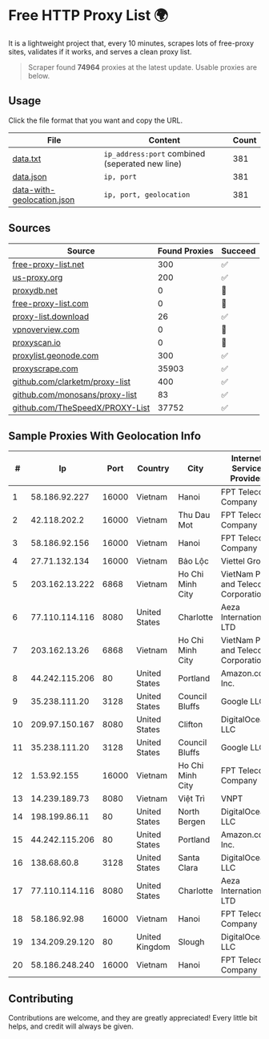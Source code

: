 
# Free HTTP Proxy List 🌍

It is a lightweight project that, every 10 minutes, scrapes lots of free-proxy sites, validates if it works, and serves a clean proxy list.


> Scraper found **74964** proxies at the latest update. Usable proxies are below.

## Usage

Click the file format that you want and copy the URL.


|File|Content|Count|
|----|-------|-----|
|[data.txt](https://raw.githubusercontent.com/themiralay/Proxy-List-World/master/data.txt)|`ip_address:port` combined (seperated new line)|381|
|[data.json](https://raw.githubusercontent.com/themiralay/Proxy-List-World/master/data.json)|`ip, port`|381|
|[data-with-geolocation.json](https://raw.githubusercontent.com/themiralay/Proxy-List-World/master/data-with-geolocation.json)|`ip, port, geolocation`|381|

## Sources

|Source|Found Proxies|Succeed|
|------|-------------|-------|
|[free-proxy-list.net](https://free-proxy-list.net)|300|✅|
|[us-proxy.org](https://www.us-proxy.org)|200|✅|
|[proxydb.net](http://proxydb.net)|0|🚫|
|[free-proxy-list.com](https://free-proxy-list.com/?page=&port=&type%5B%5D=http&type%5B%5D=https&up_time=0&search=Search)|0|🚫|
|[proxy-list.download](https://www.proxy-list.download/HTTP)|26|✅|
|[vpnoverview.com](https://vpnoverview.com/privacy/anonymous-browsing/free-proxy-servers)|0|🚫|
|[proxyscan.io](https://www.proxyscan.io)|0|🚫|
|[proxylist.geonode.com](https://proxylist.geonode.com/api/proxy-list?limit=300&page=1&sort_by=lastChecked&sort_type=desc&protocols=http,https)|300|✅|
|[proxyscrape.com](https://api.proxyscrape.com/v2/?request=displayproxies&protocol=http&timeout=10000&country=all&ssl=all&anonymity=all)|35903|✅|
|[github.com/clarketm/proxy-list](https://raw.githubusercontent.com/clarketm/proxy-list/master/proxy-list-raw.txt)|400|✅|
|[github.com/monosans/proxy-list](https://raw.githubusercontent.com/monosans/proxy-list/main/proxies/http.txt)|83|✅|
|[github.com/TheSpeedX/PROXY-List](https://raw.githubusercontent.com/TheSpeedX/PROXY-List/master/http.txt)|37752|✅|


## Sample Proxies With Geolocation Info

|#|Ip|Port|Country|City|Internet Service Provider|
|-|--|----|-------|----|-------------------------|
|1|58.186.92.227|16000|Vietnam|Hanoi|FPT Telecom Company|
|2|42.118.202.2|16000|Vietnam|Thu Dau Mot|FPT Telecom Company|
|3|58.186.92.156|16000|Vietnam|Hanoi|FPT Telecom Company|
|4|27.71.132.134|16000|Vietnam|Bảo Lộc|Viettel Group|
|5|203.162.13.222|6868|Vietnam|Ho Chi Minh City|VietNam Post and Telecom Corporation|
|6|77.110.114.116|8080|United States|Charlotte|Aeza International LTD|
|7|203.162.13.26|6868|Vietnam|Ho Chi Minh City|VietNam Post and Telecom Corporation|
|8|44.242.115.206|80|United States|Portland|Amazon.com, Inc.|
|9|35.238.111.20|3128|United States|Council Bluffs|Google LLC|
|10|209.97.150.167|8080|United States|Clifton|DigitalOcean, LLC|
|11|35.238.111.20|3128|United States|Council Bluffs|Google LLC|
|12|1.53.92.155|16000|Vietnam|Ho Chi Minh City|FPT Telecom Company|
|13|14.239.189.73|8080|Vietnam|Việt Trì|VNPT|
|14|198.199.86.11|80|United States|North Bergen|DigitalOcean, LLC|
|15|44.242.115.206|80|United States|Portland|Amazon.com, Inc.|
|16|138.68.60.8|3128|United States|Santa Clara|DigitalOcean, LLC|
|17|77.110.114.116|8080|United States|Charlotte|Aeza International LTD|
|18|58.186.92.98|16000|Vietnam|Hanoi|FPT Telecom Company|
|19|134.209.29.120|80|United Kingdom|Slough|DigitalOcean, LLC|
|20|58.186.248.240|16000|Vietnam|Hanoi|FPT Telecom Company|



## Contributing

Contributions are welcome, and they are greatly appreciated! Every
little bit helps, and credit will always be given.

